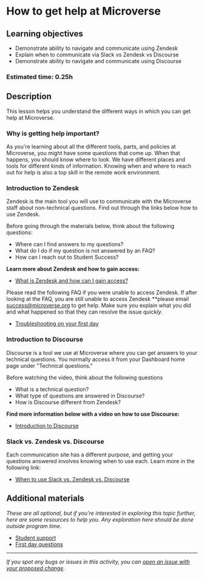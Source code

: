 # How to get help at Microverse

## Learning objectives

- Demonstrate ability to navigate and communicate using Zendesk
- Explain when to communicate via Slack vs Zendesk vs Discourse
- Demonstrate ability to navigate and communicate using Discourse

### Estimated time: 0.25h

## Description

This lesson helps you understand the different ways in which you can get help at Microverse. 

### Why is getting help important?

As you're learning about all the different tools, parts, and policies at Microverse, you might have some questions that come up. When that happens, you should know where to look. We have different places and tools for different kinds of information. Knowing when and where to reach out for help is also a top skill in the remote work environment. 

### Introduction to Zendesk

Zendesk is the main tool you will use to communicate with the Microverse staff about non-technical questions. Find out through the links below how to use Zendesk. 

Before going through the materials below, think about the following questions:

- Where can I find answers to my questions?
- What do I do if my question is not answered by an FAQ?
- How can I reach out to Student Success?

**Learn more about Zendesk and how to gain access:** 

- [What is Zendesk and how can I gain access?](https://github.com/microverseinc/curriculum-professional-skills/blob/main/orientation/zendesk.md)

Please read the following FAQ if you were unable to access Zendesk. If after looking at the FAQ, you are still unable to access Zendesk **please email success@microverse.org to get help. Make sure you explain what you did and what happened so that they can resolve the issue quick*ly.*

- [Troubleshooting on your first day](https://microverse.zendesk.com/hc/en-us/articles/360042901554-Troubleshooting-On-Your-First-Day)

### Introduction to Discourse

Discourse is a tool we use at Microverse where you can get answers to your technical questions. You normally access it from your Dashboard home page under "Technical questions."

Before watching the video, think about the following questions

- What is a technical question?
- What type of questions are answered in Discourse?
- How is Discourse different from Zendesk?

**Find more information below with a video on how to use Discourse:**

- [Introduction to Discourse](https://www.loom.com/share/cfdb00ecc4ae43d0b7ee551afce2cc46)

### Slack vs. Zendesk vs. Discourse

Each communication site has a different purpose, and getting your questions answered involves knowing when to use each. Learn more in the following link:

- [When to use Slack vs. Zendesk vs. Discourse](https://github.com/microverseinc/curriculum-professional-skills/blob/main/orientation/slack-vs-zendesk-vs-discourse.md)

## Additional materials

*These are all optional, but if you're interested in exploring this topic further, here are some resources to help you. Any exploration here should be done outside program time.*

- [Student support](https://www.notion.so/microverse/Student-support-c56b7501302e4f7b93c48b4ac85893a4)
- [First day questions](https://www.notion.so/microverse/First-day-questions-d012141de4d342a8b0c373a2a41c6a9f)


------

_If you spot any bugs or issues in this activity, you can [open an issue with your proposed change](https://github.com/microverseinc/curriculum-transversal-skills/blob/main/git-github/articles/open_issue.md)._
